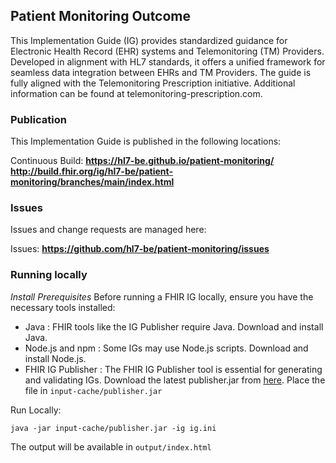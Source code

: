 ## Patient Monitoring Outcome

This Implementation Guide (IG) provides standardized guidance for Electronic Health Record (EHR) systems and Telemonitoring (TM) Providers. Developed in alignment with HL7 standards, it offers a unified framework for seamless data integration between EHRs and TM Providers. The guide is fully aligned with the Telemonitoring Prescription initiative. Additional information can be found at telemonitoring-prescription.com.

###

### Publication

This Implementation Guide is published in the following locations:

Continuous Build:
**https://hl7-be.github.io/patient-monitoring/**  
**http://build.fhir.org/ig/hl7-be/patient-monitoring/branches/main/index.html**

### Issues

Issues and change requests are managed here:

Issues: **https://github.com/hl7-be/patient-monitoring/issues**

### Running locally

_Install Prerequisites_
Before running a FHIR IG locally, ensure you have the necessary tools installed:

- Java : FHIR tools like the IG Publisher require Java. Download and install Java.
- Node.js and npm : Some IGs may use Node.js scripts. Download and install Node.js.
- FHIR IG Publisher : The FHIR IG Publisher tool is essential for generating and validating IGs. Download the latest publisher.jar from [here](https://github.com/HL7/fhir-ig-publisher/releases). Place the file in `input-cache/publisher.jar`

Run Locally:

```
java -jar input-cache/publisher.jar -ig ig.ini
```

The output will be available in `output/index.html`
